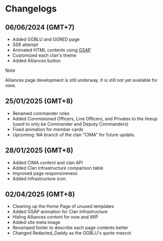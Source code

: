# Changelogs

## 06/06/2024 (GMT+7)
- Added GGBLU and GGRED page
- SSR attempt
- Animated HTML contents using [GSAP](https://gsap.com/)
- Customized each clan's theme
- Added Alliances button
> [!NOTE]
> Alliances page development is still underway. It is still not yet available for view.

## 25/01/2025 (GMT+8)
- Renamed commander roles
- Added Commisioned Officers, Line Officers, and Privates to the lineup (used to only be Commander and Deputy Commanders)
- Fixed animation for member cards
- Upcoming: NA branch of the clan "CIMA" for future update.

## 28/01/2025 (GMT+8)
- Added CIMA content and clan API
- Added Clan Infrastructure comparison table
- Improved page responsiveness
- Added Infrastructure icon

## 02/04/2025 (GMT+8)
- Cleaning up the Home Page of unused templates
- Added GSAP animation for Clan Infrastructure
- Hiding Alliances content for now and WIP
- Added site meta image
- Revamped footer to describe each page contents better
- Changed Redacted_Daddy as the GGBLU's quote mascot